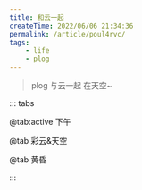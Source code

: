 ```yaml
---
title: 和云一起
createTime: 2022/06/06 21:34:36
permalink: /article/poul4rvc/
tags:
    - life
    - plog
---
```


> plog 与云一起 在天空~

<!--more-->
<ImageCard image="/src/withCloud/IMG_1936.jpeg" />

::: tabs

@tab:active 下午

<CardMasonry>

<ImageCard image="/src/withCloud/IMG_1928.jpeg" />
<ImageCard image="/src/withCloud/IMG_1935.jpeg" />
<ImageCard image="/src/withCloud/IMG_1937.jpeg" />
<ImageCard image="/src/withCloud/IMG_1941.jpeg" />
<ImageCard image="/src/withCloud/IMG_1926.jpeg" />
<ImageCard image="/src/withCloud/IMG_1943.jpeg" />
<ImageCard image="/src/withCloud/IMG_1934.jpeg" />

</CardMasonry>

@tab 彩云&天空

<CardMasonry>

<ImageCard image="/src/withCloud/IMG_1949.jpeg" />
<ImageCard image="/src/withCloud/IMG_1960.jpeg" />
<ImageCard image="/src/withCloud/IMG_1963.jpeg" />
<ImageCard image="/src/withCloud/IMG_1957.jpeg" />
<ImageCard image="/src/withCloud/IMG_1978.jpeg" />
<ImageCard image="/src/withCloud/IMG_1980.jpeg" />

</CardMasonry>

@tab 黄昏

<CardMasonry>

<ImageCard image="/src/withCloud/IMG_1944.jpeg" />
<ImageCard image="/src/withCloud/IMG_1962.jpeg" />
<ImageCard image="/src/withCloud/IMG_1964.jpeg" />
<ImageCard image="/src/withCloud/IMG_1973.jpeg" />

</CardMasonry>

:::


